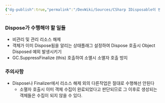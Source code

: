 ```yaml
---
{"dg-publish":true,"permalink":"/DevWiki/Sources/CSharp IDisposable이 반드시 구현해야하는 것/","noteIcon":"","created":"2024-12-01T17:25:23.000+09:00","updated":"2025-07-19T23:03:14.672+09:00"}
---
```


### Dispose가 수행해야 할 일들
- 비관리 및 관리 리소스 해제
- 객체가 이미 Dispose됨을 알리는 상태플래그 설정하여 Dispose 호출시 Object Disposed 예외 발생시키기
- GC.SuppressFinalize (this) 호출하여 소멸시 소멸자 호출 방지
### 주의사항
* Dispose나 Finalizer에서 리소스 해제 외의 다른작업은 절대로 수행해선 안된다
	* 소멸자 호출시 이미 객체 수집이 완료되었다고 판단되므로 그 이후로 생성되는 객체들은 수집이 되지 않을 수 있다.